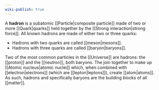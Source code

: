 ```yaml
---
wiki-publish: true
---
```

A **hadron** is a subatomic [[Particle|composite particle]] made of two or more [[Quark|quarks]] held together by the [[Strong interaction|strong force]]. All known hadrons are made of either two or three quarks:
 - Hadrons with two quarks are called [[meson|mesons]].
 - Hadrons with three quarks are called [[baryon|baryons]].

Two of the most common particles in the [[Universe]] are hadrons: the [[proton]] and the [[neutron]], both baryons. The join together to make up [[Atomic nucleus|atomic nuclei]] which, when combined with [[electron|electrons]] (which are [[lepton|leptons]]), create [[atom|atoms]]. As such, hadrons and specifically baryons are the building blocks of all [[matter]].